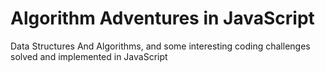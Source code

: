 # Algorithm Adventures in JavaScript

Data Structures And Algorithms, and some interesting coding challenges solved and implemented in JavaScript
